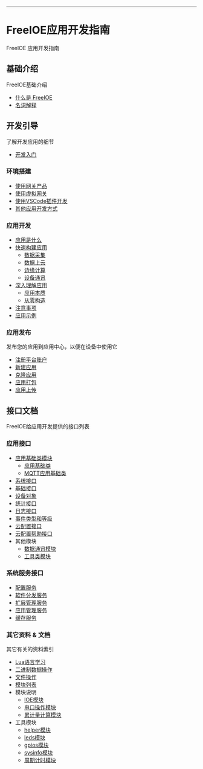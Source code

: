 
---

# FreeIOE应用开发指南

FreeIOE 应用开发指南

## 基础介绍

FreeIOE基础介绍

* [什么是 FreeIOE](intro/freeioe.md)
* [名词解释](intro/glossary.md)

## 开发引导

了解开发应用的细节

* [开发入门](guide/intro.md)

### 环境搭建

* [使用网关产品](guide/dev_setup/gateway.md)
* [使用虚拟网关](guide/dev_setup/gateway_vbox.md)
* [使用VSCode插件开发](guide/dev_setup/vscode.md)
* [其他应用开发方式](guide/dev_setup/other.md)

### 应用开发

* [应用是什么](guide/app_dev/app_intro.md)
* [快速构建应用](guide/app_dev/easy/README.md)
  * [数据采集](guide/app_dev/easy/data_collection.md)
  * [数据上云](guide/app_dev/easy/mqtt_cloud.md)
  * [边缘计算](guide/app_dev/easy/calc.md)
  * [设备通讯](guide/app_dev/easy/dev_connection.md)
* [深入理解应用](guide/app_dev/advance/README.md)
  * [应用本质](guide/app_dev/advance/app_module.md)
  * [从零构造](guide/app_dev/advance/from_zero.md)
* [注意事项](guide/app_dev/tips.md)
* [应用示例](guide/app_dev/examples.md)

### 应用发布

发布您的应用到应用中心，以便在设备中使用它

* [注册平台账户](app_center/reg.md)
* [新建应用](app_center/new.md)
* [克隆应用](app_center/fork.md)
* [应用打包](app_center/pack.md)
* [应用上传](app_center/upload.md)

## 接口文档

FreeIOE给应用开发提供的接口列表

### 应用接口

* [应用基础类模块](reference/app/base/README.md)
  * [应用基础类](reference/app/base/init.md)
  * [MQTT应用基础类](reference/app/base/mqtt.md)
* [系统接口](reference/app/sys.md)
* [基础接口](reference/app/api.md)
* [设备对象](reference/app/device.md)
* [统计接口](reference/app/stat.md)
* [日志接口](reference/app/logger.md)
* [事件类型和等级](reference/app/event.md)
* [云配置接口](reference/app/conf_api.md)
* [云配置帮助接口](reference/app/conf_helper.md)
* 其他模块
  * [数据通讯模块](reference/app/port/README.md)
  * [工具类模块](reference/app/utils/README.md)

### 系统服务接口

* [配置服务](reference/services/cfg.md)
* [软件分发服务](reference/services/upgrader.md)
* [扩展管理服务](reference/services/ioe_ext.md)
* [应用管理服务](reference/services/appmgr.md)
* [缓存服务](reference/services/buffer.md)

### 其它资料 & 文档

其它有关的资料索引

* [Lua语言学习](reference/other/learning_lua.md)
* [二进制数据操作](reference/other/binary.md)
* [文件操作](reference/other/file.md)
* [模块列表](reference/other/modules.md)
* 模块说明
  * [IOE模块](reference/other/ioe.md)
  * [串口操作模块](reference/other/serialdriver.md)
  * [累计量计算模块](reference/other/summation.md)
* 工具模块
  * [helper模块](reference/other/utils/helper.md)
  * [leds模块](reference/other/utils/leds.md)
  * [gpios模块](reference/other/utils/gpios.md)
  * [sysinfo模块](reference/other/utils/sysinfo.md)
  * [周期计时模块](reference/other/utils/timer.md)
